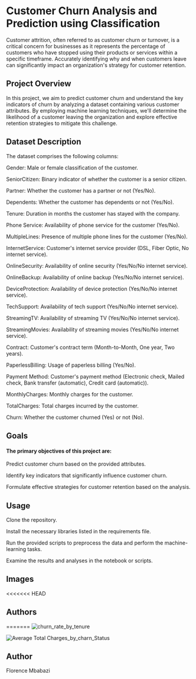 # Customer Churn Analysis and Prediction using Classification

Customer attrition, often referred to as customer churn or turnover, is a critical concern for businesses as it represents the percentage of customers who have stopped using their products or services within a specific timeframe. Accurately identifying why and when customers leave can significantly impact an organization's strategy for customer retention.


## Project Overview
In this project, we aim to predict customer churn and understand the key indicators of churn by analyzing a dataset containing various customer attributes. By employing machine learning techniques, we'll determine the likelihood of a customer leaving the organization and explore effective retention strategies to mitigate this challenge.

## Dataset Description
The dataset comprises the following columns:

Gender: Male or female classification of the customer.

SeniorCitizen: Binary indicator of whether the customer is a senior citizen.

Partner: Whether the customer has a partner or not (Yes/No).

Dependents: Whether the customer has dependents or not (Yes/No).

Tenure: Duration in months the customer has stayed with the company.

Phone Service: Availability of phone service for the customer (Yes/No).

MultipleLines: Presence of multiple phone lines for the customer (Yes/No).

InternetService: Customer's internet service provider (DSL, Fiber Optic, No internet service).

OnlineSecurity: Availability of online security (Yes/No/No internet service).

OnlineBackup: Availability of online backup (Yes/No/No internet service).

DeviceProtection: Availability of device protection (Yes/No/No internet service).

TechSupport: Availability of tech support (Yes/No/No internet service).

StreamingTV: Availability of streaming TV (Yes/No/No internet service).

StreamingMovies: Availability of streaming movies (Yes/No/No internet service).

Contract: Customer's contract term (Month-to-Month, One year, Two years).

PaperlessBilling: Usage of paperless billing (Yes/No).

Payment Method: Customer's payment method (Electronic check, Mailed check, Bank transfer (automatic), 
Credit card (automatic)).

MonthlyCharges: Monthly charges for the customer.

TotalCharges: Total charges incurred by the customer.

Churn: Whether the customer churned (Yes) or not (No).

## Goals
#### The primary objectives of this project are:

Predict customer churn based on the provided attributes.

Identify key indicators that significantly influence customer churn.

Formulate effective strategies for customer retention based on the analysis.

## Usage

Clone the repository.

Install the necessary libraries listed in the requirements file.

Run the provided scripts to preprocess the data and perform the machine-learning tasks.

Examine the results and analyses in the notebook or scripts.

## Images
<<<<<<< HEAD

## Authors 
=======
![churn_rate_by_tenure](https://github.com/mbabazif/LP2_customer_churn_analysis_sprint2/assets/45567777/533b11cc-af79-40dd-9ded-1d3746ead662)

![Average Total Charges_by_charn_Status](https://github.com/mbabazif/LP2_customer_churn_analysis_sprint2/assets/45567777/b2568d4f-ec6e-471d-a0f0-9ce1d7ff6c41)

## Author 

Florence Mbabazi

